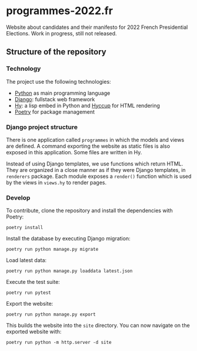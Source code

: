 # programmes-2022.fr

Website about candidates and their manifesto for 2022 French Presidential Elections.
Work in progress, still not released.

## Structure of the repository

### Technology

The project use the following technologies:

- [Python](https://docs.python.org/) as main programming language
- [Django](https://docs.djangoproject.com/en/4.0/): fullstack web framework
- [Hy](https://docs.hylang.org/en/alpha/): a lisp embed in Python and [Hyccup](https://hyccup.pycolore.fr) for HTML rendering
- [Poetry](https://python-poetry.org/) for package management

### Django project structure

There is one application called `programmes` in which the models and views are defined.
A command exporting the website as static files is also exposed in this application.
Some files are written in Hy.

Instead of using Django templates, we use functions which return HTML. They are organized
in a close manner as if they were Django templates, in `renderers` package. Each module
exposes a `render()` function which is used by the views in `views.hy` to render pages. 

### Develop

To contribute, clone the repository and install the dependencies with Poetry:

```
poetry install
```

Install the database by executing Django migration:

```
poetry run python manage.py migrate
```

Load latest data:

```
poetry run python manage.py loaddata latest.json
```

Execute the test suite:

```
poetry run pytest
```

Export the website:

```
poetry run python manage.py export
```

This builds the website into the `site` directory.
You can now navigate on the exported website with:

```
poetry run python -m http.server -d site 
```

